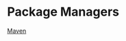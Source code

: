 # Package Managers

[Maven](Package%20Managers%203a14bf62facf49709315f7fb82e469a2/Maven%2011517a87fee34ac693b5b23e1a6d87c8.md)

